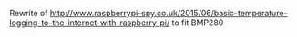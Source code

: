 Rewrite of http://www.raspberrypi-spy.co.uk/2015/06/basic-temperature-logging-to-the-internet-with-raspberry-pi/ to fit BMP280
